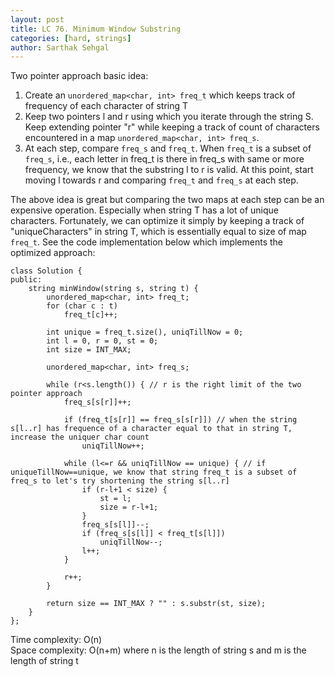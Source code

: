 ```yaml
---
layout: post
title: LC 76. Minimum Window Substring
categories: [hard, strings]
author: Sarthak Sehgal
---
```


Two pointer approach basic idea:
1. Create an `unordered_map<char, int> freq_t` which keeps track of frequency of each character of string T
2. Keep two pointers l and r using which you iterate through the string S. Keep extending pointer "r" while keeping a track of count of characters encountered in a map `unordered_map<char, int> freq_s`.
3. At each step, compare `freq_s` and `freq_t`. When `freq_t` is a subset of `freq_s`, i.e., each letter in freq_t is there in freq_s with same or more frequency, we know that the substring l to r is valid. At this point, start moving l towards r and comparing `freq_t` and `freq_s` at each step.

The above idea is great but comparing the two maps at each step can be an expensive operation. Especially when string T has a lot of unique characters. Fortunately, we can optimize it simply by keeping a track of "uniqueCharacters" in string T, which is essentially equal to size of map `freq_t`. See the code implementation below which implements the optimized approach:

```
class Solution {
public:
    string minWindow(string s, string t) {
        unordered_map<char, int> freq_t;
        for (char c : t)
            freq_t[c]++;

        int unique = freq_t.size(), uniqTillNow = 0;
        int l = 0, r = 0, st = 0;
        int size = INT_MAX;

        unordered_map<char, int> freq_s;

        while (r<s.length()) { // r is the right limit of the two pointer approach
            freq_s[s[r]]++;

            if (freq_t[s[r]] == freq_s[s[r]]) // when the string s[l..r] has frequence of a character equal to that in string T, increase the uniquer char count
                uniqTillNow++;

            while (l<=r && uniqTillNow == unique) { // if uniqueTillNow==unique, we know that string freq_t is a subset of freq_s to let's try shortening the string s[l..r]
                if (r-l+1 < size) {
                    st = l;
                    size = r-l+1;
                }
                freq_s[s[l]]--;
                if (freq_s[s[l]] < freq_t[s[l]])
                    uniqTillNow--;
                l++;
            }

            r++;
        }

        return size == INT_MAX ? "" : s.substr(st, size);
    }
};
```
Time complexity: O(n)  
Space complexity: O(n+m) where n is the length of string s and m is the length of string t